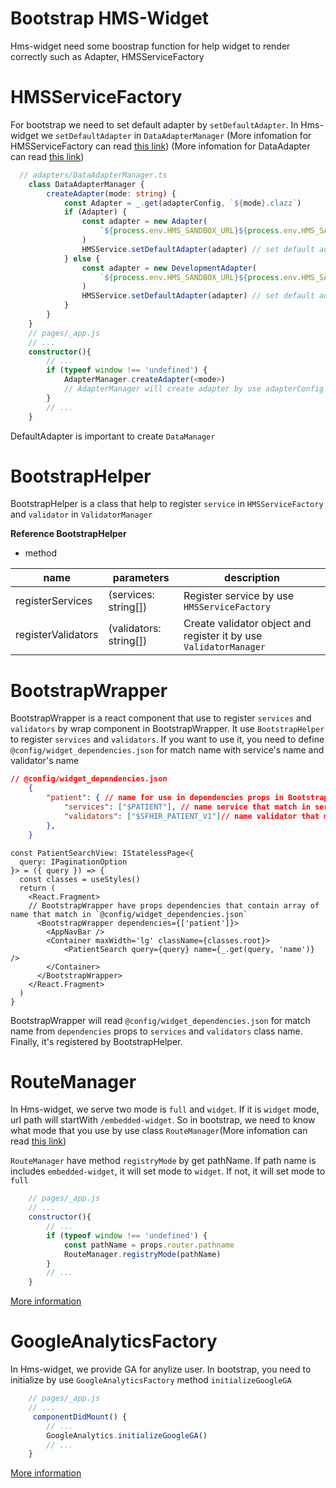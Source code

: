 # Bootstrap HMS-Widget
Hms-widget need some boostrap function for help widget to render correctly such as Adapter, HMSServiceFactory

# HMSServiceFactory
For bootstrap we need to set default adapter by `setDefaultAdapter`. In Hms-widget we `setDefaultAdapter` in `DataAdapterManager` 
(More infomation for HMSServiceFactory can read [this link](service-widget.md))
(More infomation for DataAdapter can read [this link](dataAdapter-widget.md))
```ts
  // adapters/DataAdapterManager.ts
    class DataAdapterManager {
        createAdapter(mode: string) {
            const Adapter = _.get(adapterConfig, `${mode}.clazz`)
            if (Adapter) {
                const adapter = new Adapter(
                    `${process.env.HMS_SANDBOX_URL}${process.env.HMS_SANDBOX_PORT}/smart-fhir`,
                )
                HMSService.setDefaultAdapter(adapter) // set default adapter
            } else {
                const adapter = new DevelopmentAdapter(
                    `${process.env.HMS_SANDBOX_URL}${process.env.HMS_SANDBOX_PORT}/smart-fhir`,
                )
                HMSService.setDefaultAdapter(adapter) // set default adapter
            }
        }
    }
    // pages/_app.js
    // ...
    constructor(){
        // ...
        if (typeof window !== 'undefined') {
            AdapterManager.createAdapter(<mode>)
            // AdapterManager will create adapter by use adapterConfig from 'config/index.ts'
        }
        // ...
    }
```

DefaultAdapter is important to create `DataManager` 


# BootstrapHelper
BootstrapHelper is a class that help to register `service` in `HMSServiceFactory` and `validator` in `ValidatorManager`

**Reference BootstrapHelper**
- method

| name               | parameters             | description                                                       |
| ------------------ | ---------------------- | ----------------------------------------------------------------- |
| registerServices   | (services: string[])   | Register service by use `HMSServiceFactory`                       |
| registerValidators | (validators: string[]) | Create validator object and register it by use `ValidatorManager` |

# BootstrapWrapper
BootstrapWrapper is a react component that use to register `services` and `validators` by wrap component in BootstrapWrapper. It use `BootstrapHelper` to register `services` and `validators`. If you want to use it, you need to define `@config/widget_dependencies.json` for match name with service's name and validator's name

```json
// @config/widget_dependencies.json
    {
        "patient": { // name for use in dependencies props in BootstrapWrapper component
            "services": ["$PATIENT"], // name service that match in serviceConfig in config/index.ts
            "validators": ["$SFHIR_PATIENT_V1"]// name validator that match in validatorConfig in config/index.ts
        },
    }
```
```tsx
const PatientSearchView: IStatelessPage<{
  query: IPaginationOption
}> = ({ query }) => {
  const classes = useStyles()
  return (
    <React.Fragment>
    // BootstrapWrapper have props dependencies that contain array of name that match in `@config/widget_dependencies.json`
      <BootstrapWrapper dependencies={['patient']}>
        <AppNavBar />
        <Container maxWidth='lg' className={classes.root}>
            <PatientSearch query={query} name={_.get(query, 'name')} />
        </Container>
      </BootstrapWrapper>
    </React.Fragment>
  )
}
```
BootstrapWrapper will read `@config/widget_dependencies.json` for match name from `dependencies` props to `services` and `validators` class name. Finally, it's registered by BootstrapHelper.

# RouteManager
In Hms-widget, we serve two mode is `full` and `widget`. If it is `widget` mode, url path will startWith `/embedded-widget`. So in bootstrap, we need to know what mode that you use by use class `RouteManager`(More infomation can read [this link](route-widget.md))

`RouteManager` have method `registryMode` by get pathName. If path name is includes `embedded-widget`, it will set mode to `widget`. If not, it will set mode to `full`

```js
    // pages/_app.js
    // ...
    constructor(){
        // ...
        if (typeof window !== 'undefined') {
            const pathName = props.router.pathname
            RouteManager.registryMode(pathName)
        }
        // ...
    }
```
[More information](route-widget.md)

# GoogleAnalyticsFactory
In Hms-widget, we provide GA for anylize user. In bootstrap, you need to initialize by use `GoogleAnalyticsFactory` method `initializeGoogleGA`

```js
    // pages/_app.js
    // ...
     componentDidMount() {
        // ...
        GoogleAnalytics.initializeGoogleGA()
        // ...
    }
```
[More information](google-analytic.md)